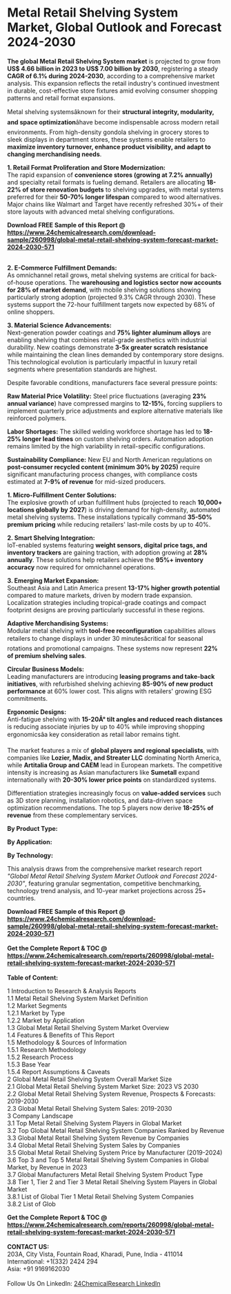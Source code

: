 <h1>Metal Retail Shelving System Market, Global Outlook and Forecast 2024-2030</h1><p><strong>The global Metal Retail Shelving System market</strong> is projected to grow from <strong>US$ 4.66 billion in 2023 to US$ 7.00 billion by 2030</strong>, registering a steady <strong>CAGR of 6.1% during 2024-2030</strong>, according to a comprehensive market analysis. This expansion reflects the retail industry's continued investment in durable, cost-effective store fixtures amid evolving consumer shopping patterns and retail format expansions.</p><p>Metal shelving systemsâknown for their <strong>structural integrity, modularity, and space optimization</strong>âhave become indispensable across modern retail environments. From high-density gondola shelving in grocery stores to sleek displays in department stores, these systems enable retailers to <strong>maximize inventory turnover, enhance product visibility, and adapt to changing merchandising needs</strong>.</p><p><strong>1. Retail Format Proliferation and Store Modernization:</strong><br>
The rapid expansion of <strong>convenience stores (growing at 7.2% annually)</strong> and specialty retail formats is fueling demand. Retailers are allocating <strong>18-22% of store renovation budgets</strong> to shelving upgrades, with metal systems preferred for their <strong>50-70% longer lifespan</strong> compared to wood alternatives. Major chains like Walmart and Target have recently refreshed 30%+ of their store layouts with advanced metal shelving configurations.</p><div><b>Download FREE Sample of this Report @ 
            <a href="https://www.24chemicalresearch.com/download-sample/260998/global-metal-retail-shelving-system-forecast-market-2024-2030-571">
            https://www.24chemicalresearch.com/download-sample/260998/global-metal-retail-shelving-system-forecast-market-2024-2030-571</a></b></div><br><p><strong>2. E-Commerce Fulfillment Demands:</strong><br>
As omnichannel retail grows, metal shelving systems are critical for back-of-house operations. The <strong>warehousing and logistics sector now accounts for 28% of market demand</strong>, with mobile shelving solutions showing particularly strong adoption (projected 9.3% CAGR through 2030). These systems support the 72-hour fulfillment targets now expected by 68% of online shoppers.</p><p><strong>3. Material Science Advancements:</strong><br>
Next-generation powder coatings and <strong>75% lighter aluminum alloys</strong> are enabling shelving that combines retail-grade aesthetics with industrial durability. New coatings demonstrate <strong>3-5x greater scratch resistance</strong> while maintaining the clean lines demanded by contemporary store designs. This technological evolution is particularly impactful in luxury retail segments where presentation standards are highest.</p><p>Despite favorable conditions, manufacturers face several pressure points:</p><p><strong>Raw Material Price Volatility:</strong> Steel price fluctuations (averaging <strong>23% annual variance</strong>) have compressed margins to <strong>12-15%</strong>, forcing suppliers to implement quarterly price adjustments and explore alternative materials like reinforced polymers.</p><p><strong>Labor Shortages:</strong> The skilled welding workforce shortage has led to <strong>18-25% longer lead times</strong> on custom shelving orders. Automation adoption remains limited by the high variability in retail-specific configurations.</p><p><strong>Sustainability Compliance:</strong> New EU and North American regulations on <strong>post-consumer recycled content (minimum 30% by 2025)</strong> require significant manufacturing process changes, with compliance costs estimated at <strong>7-9% of revenue</strong> for mid-sized producers.</p><p><strong>1. Micro-Fulfillment Center Solutions:</strong><br>
The explosive growth of urban fulfillment hubs (projected to reach <strong>10,000+ locations globally by 2027</strong>) is driving demand for high-density, automated metal shelving systems. These installations typically command <strong>35-50% premium pricing</strong> while reducing retailers' last-mile costs by up to 40%.</p><p><strong>2. Smart Shelving Integration:</strong><br>
IoT-enabled systems featuring <strong>weight sensors, digital price tags, and inventory trackers</strong> are gaining traction, with adoption growing at <strong>28% annually</strong>. These solutions help retailers achieve the <strong>95%+ inventory accuracy</strong> now required for omnichannel operations.</p><p><strong>3. Emerging Market Expansion:</strong><br>
Southeast Asia and Latin America present <strong>13-17% higher growth potential</strong> compared to mature markets, driven by modern trade expansion. Localization strategies including tropical-grade coatings and compact footprint designs are proving particularly successful in these regions.</p><p><strong>Adaptive Merchandising Systems:</strong><br>
	Modular metal shelving with <strong>tool-free reconfiguration</strong> capabilities allows retailers to change displays in under 30 minutesâcritical for seasonal rotations and promotional campaigns. These systems now represent <strong>22% of premium shelving sales</strong>.</p><p><strong>Circular Business Models:</strong><br>
	Leading manufacturers are introducing <strong>leasing programs and take-back initiatives</strong>, with refurbished shelving achieving <strong>85-90% of new product performance</strong> at 60% lower cost. This aligns with retailers' growing ESG commitments.</p><p><strong>Ergonomic Designs:</strong><br>
	Anti-fatigue shelving with <strong>15-20Â° tilt angles and reduced reach distances</strong> is reducing associate injuries by up to 40% while improving shopping ergonomicsâa key consideration as retail labor remains tight.</p><p>The market features a mix of <strong>global players and regional specialists</strong>, with companies like <strong>Lozier, Madix, and Streater LLC</strong> dominating North America, while <strong>Artitalia Group and CAEM</strong> lead in European markets. The competitive intensity is increasing as Asian manufacturers like <strong>Sumetall</strong> expand internationally with <strong>20-30% lower price points</strong> on standardized systems.</p><p>Differentiation strategies increasingly focus on <strong>value-added services</strong> such as 3D store planning, installation robotics, and data-driven space optimization recommendations. The top 5 players now derive <strong>18-25% of revenue</strong> from these complementary services.</p><p><strong>By Product Type:</strong></p><p><strong>By Application:</strong></p><p><strong>By Technology:</strong></p><p>This analysis draws from the comprehensive market research report <em>"Global Metal Retail Shelving System Market Outlook and Forecast 2024-2030"</em>, featuring granular segmentation, competitive benchmarking, technology trend analysis, and 10-year market projections across 25+ countries.</p><div><b>Download FREE Sample of this Report @ 
            <a href="https://www.24chemicalresearch.com/download-sample/260998/global-metal-retail-shelving-system-forecast-market-2024-2030-571">
            https://www.24chemicalresearch.com/download-sample/260998/global-metal-retail-shelving-system-forecast-market-2024-2030-571</a></b></div><br><div><b>Get the Complete Report & TOC @ 
            <a href="https://www.24chemicalresearch.com/reports/260998/global-metal-retail-shelving-system-forecast-market-2024-2030-571">
            https://www.24chemicalresearch.com/reports/260998/global-metal-retail-shelving-system-forecast-market-2024-2030-571</a></b></div><br>
            <b>Table of Content:</b><p>1 Introduction to Research & Analysis Reports<br />
    1.1 Metal Retail Shelving System Market Definition<br />
    1.2 Market Segments<br />
        1.2.1 Market by Type<br />
        1.2.2 Market by Application<br />
    1.3 Global Metal Retail Shelving System Market Overview<br />
    1.4 Features & Benefits of This Report<br />
    1.5 Methodology & Sources of Information<br />
        1.5.1 Research Methodology<br />
        1.5.2 Research Process<br />
        1.5.3 Base Year<br />
        1.5.4 Report Assumptions & Caveats<br />
2 Global Metal Retail Shelving System Overall Market Size<br />
    2.1 Global Metal Retail Shelving System Market Size: 2023 VS 2030<br />
    2.2 Global Metal Retail Shelving System Revenue, Prospects & Forecasts: 2019-2030<br />
    2.3 Global Metal Retail Shelving System Sales: 2019-2030<br />
3 Company Landscape<br />
    3.1 Top Metal Retail Shelving System Players in Global Market<br />
    3.2 Top Global Metal Retail Shelving System Companies Ranked by Revenue<br />
    3.3 Global Metal Retail Shelving System Revenue by Companies<br />
    3.4 Global Metal Retail Shelving System Sales by Companies<br />
    3.5 Global Metal Retail Shelving System Price by Manufacturer (2019-2024)<br />
    3.6 Top 3 and Top 5 Metal Retail Shelving System Companies in Global Market, by Revenue in 2023<br />
    3.7 Global Manufacturers Metal Retail Shelving System Product Type<br />
    3.8 Tier 1, Tier 2 and Tier 3 Metal Retail Shelving System Players in Global Market<br />
        3.8.1 List of Global Tier 1 Metal Retail Shelving System Companies<br />
        3.8.2 List of Glob</p><div><b>Get the Complete Report & TOC @ 
            <a href="https://www.24chemicalresearch.com/reports/260998/global-metal-retail-shelving-system-forecast-market-2024-2030-571">
            https://www.24chemicalresearch.com/reports/260998/global-metal-retail-shelving-system-forecast-market-2024-2030-571</a></b></div><br><b>CONTACT US:</b><br>
            203A, City Vista, Fountain Road, Kharadi, Pune, India - 411014<br>
            International: +1(332) 2424 294<br>
            Asia: +91 9169162030 <br><br>
            Follow Us On LinkedIn: <a href="https://www.linkedin.com/company/24chemicalresearch/">24ChemicalResearch LinkedIn</a>